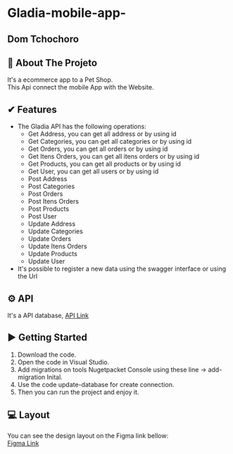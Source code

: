 # Gladia-mobile-app-

## Dom Tchochoro

## 📖 About The Projeto
It's a ecommerce app to a Pet Shop. <br/>
This Api connect the mobile App with the Website.

✔ Features 
------------
- The Gladia API has the following operations: <br/>
  - Get Address, you can get all address or by using id <br/>
  - Get Categories, you can get all categories or by using id <br/>
  - Get Orders, you can get all orders or by using id<br/>
  - Get Itens Orders, you can get all itens orders or by using id<br/>
  - Get Products, you can get all products or by using id <br/>
  - Get User, you can get all users or by using id <br/>
  - Post Address <br/>
  - Post Categories <br/>
  - Post Orders<br/>
  - Post Itens Orders<br/>
  - Post Products <br/>
  - Post User <br/>
  - Update Address <br/>
  - Update Categories <br/>
  - Update Orders<br/>
  - Update Itens Orders<br/>
  - Update Products <br/>
  - Update User <br/>
- It's possible to register a new data using the swagger interface or using the Url <br/>

## ⚙ API
It's a API database, [API Link](https://github.com/InfinityTechUs/GladiaAPI)

▶ Getting Started
---------------

1. Download the code.
2. Open the code in Visual Studio.
3. Add migrations on tools Nugetpacket Console using these line -> add-migration Inital.
4. Use the code update-database for create connection.
5. Then you can run the project and enjoy it.

## 💻 Layout
You can see the design layout on the Figma link bellow: 
<br>
[Figma Link](https://www.figma.com/file/GqxLzjmpVF6OmvZP1KHqr4/Mobile?node-id=0%3A1)
